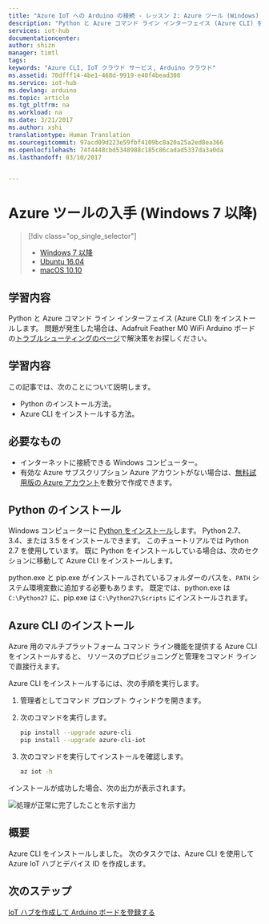 ```yaml
---
title: "Azure IoT への Arduino の接続 - レッスン 2: Azure ツール (Windows) | Microsoft Docs"
description: "Python と Azure コマンド ライン インターフェイス (Azure CLI) を、Windows 7 以降のバージョンにインストールします。"
services: iot-hub
documentationcenter: 
author: shizn
manager: timtl
tags: 
keywords: "Azure CLI, IoT クラウド サービス, Arduino クラウド"
ms.assetid: 70dfff14-4be1-468d-9919-e40f4bead308
ms.service: iot-hub
ms.devlang: arduino
ms.topic: article
ms.tgt_pltfrm: na
ms.workload: na
ms.date: 3/21/2017
ms.author: xshi
translationtype: Human Translation
ms.sourcegitcommit: 97acd09d223e59fbf4109bc8a20a25a2ed8ea366
ms.openlocfilehash: 74f4448cbd5348988c185c86cadad5337da3a0da
ms.lasthandoff: 03/10/2017


---
```

# <a name="get-azure-tools-windows-7-and-later"></a>Azure ツールの入手 (Windows 7 以降)

> [!div class="op_single_selector"]
> * [Windows 7 以降][windows]
> * [Ubuntu 16.04][ubuntu]
> * [macOS 10.10][macos]

## <a name="what-you-will-do"></a>学習内容

Python と Azure コマンド ライン インターフェイス (Azure CLI) をインストールします。 問題が発生した場合は、Adafruit Feather M0 WiFi Arduino ボードの[トラブルシューティングのページ](iot-hub-adafruit-feather-m0-wifi-kit-arduino-troubleshooting.md)で解決策をお探しください。

## <a name="what-you-will-learn"></a>学習内容
この記事では、次のことについて説明します。
* Python のインストール方法。
* Azure CLI をインストールする方法。

## <a name="what-you-need"></a>必要なもの
* インターネットに接続できる Windows コンピューター。
* 有効な Azure サブスクリプション Azure アカウントがない場合は、[無料試用版の Azure アカウント](http://azure.microsoft.com/pricing/free-trial/)を数分で作成できます。

## <a name="install-python"></a>Python のインストール
Windows コンピューターに [Python をインストール](https://www.python.org/downloads/)します。 Python 2.7、3.4、または 3.5 をインストールできます。 このチュートリアルでは Python 2.7 を使用しています。 既に Python をインストールしている場合は、次のセクションに移動して Azure CLI をインストールします。

python.exe と pip.exe がインストールされているフォルダーのパスを、`PATH` システム環境変数に追加する必要もあります。 既定では、python.exe は `C:\Python27` に、pip.exe は `C:\Python27\Scripts` にインストールされます。

## <a name="install-the-azure-cli"></a>Azure CLI のインストール
Azure 用のマルチプラットフォーム コマンド ライン機能を提供する Azure CLI をインストールすると、 リソースのプロビジョニングと管理をコマンド ラインで直接行えます。

Azure CLI をインストールするには、次の手順を実行します。

1. 管理者としてコマンド プロンプト ウィンドウを開きます。
2. 次のコマンドを実行します。

   ```bash
   pip install --upgrade azure-cli
   pip install --upgrade azure-cli-iot
   ```
3. 次のコマンドを実行してインストールを確認します。

   ```bash
   az iot -h
   ```

インストールが成功した場合、次の出力が表示されます。

![処理が正常に完了したことを示す出力][output]

## <a name="summary"></a>概要
Azure CLI をインストールしました。 次のタスクでは、Azure CLI を使用して Azure IoT ハブとデバイス ID を作成します。

## <a name="next-steps"></a>次のステップ
[IoT ハブを作成して Arduino ボードを登録する][create-your-iot-hub-and-register-your-arduino-board]


<!-- Images and links -->

[windows]: iot-hub-adafruit-feather-m0-wifi-kit-arduino-lesson2-get-azure-tools-win32.md
[ubuntu]: iot-hub-adafruit-feather-m0-wifi-kit-arduino-lesson2-get-azure-tools-ubuntu.md
[macos]: iot-hub-adafruit-feather-m0-wifi-kit-arduino-lesson2-get-azure-tools-mac.md
[output]: media/iot-hub-adafruit-feather-m0-wifi-lessons/lesson2/az_iot_help_win.png
[create-your-iot-hub-and-register-your-arduino-board]: iot-hub-adafruit-feather-m0-wifi-kit-arduino-lesson2-prepare-azure-iot-hub.md
